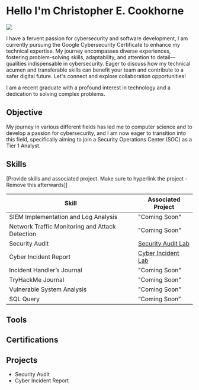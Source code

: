 # Hello I'm Christopher E. Cookhorne
<a href="https://linkedin.com/in/ccookhorne"><img src="https://img.shields.io/badge/-LinkedIn-0072b1?&style=for-the-badge&logo=linkedin&logoColor=white" /></a>

I have a fervent passion for cybersecurity and software development, I am currently pursuing the Google Cybersecurity Certificate to enhance my technical expertise. My journey encompasses diverse experiences, fostering problem-solving skills, adaptability, and attention to detail—qualities indispensable in cybersecurity. Eager to discuss how my technical acumen and transferable skills can benefit your team and contribute to a safer digital future. Let's connect and explore collaboration opportunities!

I am a recent graduate with a profound interest in technology and a dedication to solving complex problems.

## Objective

My journey in various different fields has led me to computer science and to develop a passion for cybersecurity, and I am now eager to transition into this field, specifically aiming to join a Security Operations Center (SOC) as a Tier 1 Analyst.

## Skills
[Provide skills and associated project. Make sure to hyperlink the project - Remove this afterwards]]

| Skill                                         | Associated Project         |
|-----------------------------------------------|----------------------------|
| SIEM Implementation and Log Analysis          | "Coming Soon"              |
| Network Traffic Monitoring and Attack Detection | "Coming Soon"            |
| Security Audit                                |  <a href="https://docs.google.com/document/d/1xOzyQlXLb0aN1TxZT74ORzvUoVnRThBbqSj3PJdKYaY/edit?usp=sharing"> Security Audit Lab <a/> |
| Cyber Incident Report                         |  <a href="https://docs.google.com/document/d/1YFENsZdkMdx2qvb1FfB2ITGaMTF8UDHCKDH-Oj0WoJs/edit?usp=sharing&resourcekey=0-JAhI-Z3oiXQ1YCX71rpnOQ"> Cyber Incident Lab <a/> | 
| Incident Handler’s Journal                    |  "Coming Soon"            |
| TryHackMe Journal                             |  "Coming Soon"            |
| Vulnerable System Analysis                    |  "Coming Soon"            |
| SQL Query                                     |  “Coming Soon”            |


## Tools

## Certifications

## Projects
- Security Audit
- Cyber Incident Report
  
